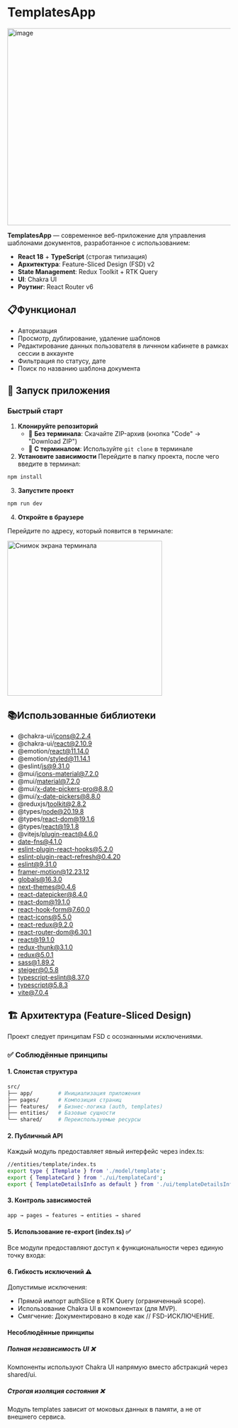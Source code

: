 # TemplatesApp

 <img width="960" height="444" alt="image" src="https://github.com/user-attachments/assets/6ab61845-85a3-468c-8910-9e7140c910ff" />
 
**TemplatesApp** — современное веб-приложение для управления шаблонами документов, разработанное с использованием:

- **React 18** + **TypeScript** (строгая типизация)
- **Архитектура**: Feature-Sliced Design (FSD) v2
- **State Management**: Redux Toolkit + RTK Query
- **UI**: Chakra UI 
- **Роутинг**: React Router v6

## 📋Функционал
- Авторизация
- Просмотр, дублирование, удаление шаблонов
- Редактирование данных пользователя в личнном кабинете в рамках сессии в аккаунте
- Фильтрация по статусу, дате
- Поиск по названию шаблона документа

## 🚀 Запуск приложения

### Быстрый старт
1. **Клонируйте репозиторий**  
   - 🔹 **Без терминала**: Скачайте ZIP-архив (кнопка "Code" → "Download ZIP")  
   - 🔹 **С терминалом**: Используйте `git clone` в терминале
2. **Установите зависимости**
Перейдите в папку проекта, после чего введите в терминал:
```bash
npm install
```
3. **Запустите проект**
```bash
npm run dev
```
4. **Откройте в браузере**
   
Перейдите по адресу, который появится в терминале:

<img width="349" alt="Снимок экрана терминала" src="https://github.com/user-attachments/assets/51d0367b-703b-4727-aa55-9e0ae52745d8">

## 📚Использованные библиотеки
- @chakra-ui/icons@2.2.4
- @chakra-ui/react@2.10.9
- @emotion/react@11.14.0
- @emotion/styled@11.14.1
- @eslint/js@9.31.0
- @mui/icons-material@7.2.0
- @mui/material@7.2.0
- @mui/x-date-pickers-pro@8.8.0
- @mui/x-date-pickers@8.8.0
- @reduxjs/toolkit@2.8.2
- @types/node@20.19.8
- @types/react-dom@19.1.6
- @types/react@19.1.8
- @vitejs/plugin-react@4.6.0
- date-fns@4.1.0
- eslint-plugin-react-hooks@5.2.0
- eslint-plugin-react-refresh@0.4.20
- eslint@9.31.0
- framer-motion@12.23.12
- globals@16.3.0
- next-themes@0.4.6
- react-datepicker@8.4.0
- react-dom@19.1.0
- react-hook-form@7.60.0
- react-icons@5.5.0
- react-redux@9.2.0
- react-router-dom@6.30.1
- react@19.1.0
- redux-thunk@3.1.0
- redux@5.0.1
- sass@1.89.2
- steiger@0.5.8
- typescript-eslint@8.37.0
- typescript@5.8.3
- vite@7.0.4

## 🏗 Архитектура (Feature-Sliced Design)

Проект следует принципам FSD с осознанными исключениями.

### ✅ Соблюдённые принципы

#### 1. Слоистая структура
```bash
src/
├── app/        # Инициализация приложения
├── pages/      # Композиция страниц
├── features/   # Бизнес-логика (auth, templates)
├── entities/   # Базовые сущности
└── shared/     # Переиспользуемые ресурсы
```
#### 2. Публичный API
Каждый модуль предоставляет явный интерфейс через index.ts:
```bash
//entities/template/index.ts
export type { ITemplate } from './model/template';
export { TemplateCard } from './ui/templateCard';
export { TemplateDetailsInfo as default } from './ui/templateDetailsInfo';
```
#### 3. Контроль зависимостей
```bash
app → pages → features → entities → shared
```
#### 5. Использование re-export (index.ts) ✅
Все модули предоставляют доступ к функциональности через единую точку входа:

#### 6. Гибкость исключений ⚠️
Допустимые исключения:
- Прямой импорт authSlice в RTK Query (ограниченный scope).
- Использование Chakra UI в компонентах (для MVP).
- Смягчение: Документировано в коде как // FSD-ИСКЛЮЧЕНИЕ.

#### Несоблюдённые принципы
##### Полная независимость UI ❌
Компоненты используют Chakra UI напрямую вместо абстракций через shared/ui.
##### Строгая изоляция состояния ❌
Модуль templates зависит от моковых данных в памяти, а не от внешнего сервиса.


